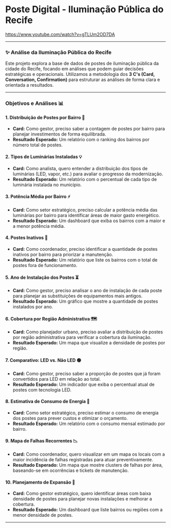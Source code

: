 # Poste Digital - Iluminação Pública do Recife


https://www.youtube.com/watch?v=gTLUm2OD7DA

---

### ✨ **Análise da Iluminação Pública do Recife**

Este projeto explora a base de dados de postes de iluminação pública da cidade do Recife, focando em análises que podem guiar decisões estratégicas e operacionais. Utilizamos a metodologia dos **3 C's (Card, Conversation, Confirmation)** para estruturar as análises de forma clara e orientada a resultados.

---

### **Objetivos e Análises 📊**

#### 1. Distribuição de Postes por Bairro 📍
- **Card:** Como gestor, preciso saber a contagem de postes por bairro para planejar investimentos de forma equilibrada.
- **Resultado Esperado:** Um relatório com o ranking dos bairros por número total de postes.

#### 2. Tipos de Luminárias Instaladas 💡
- **Card:** Como analista, quero entender a distribuição dos tipos de luminárias (LED, vapor, etc.) para avaliar o progresso da modernização.
- **Resultado Esperado:** Um relatório com o percentual de cada tipo de luminária instalada no município.

#### 3. Potência Média por Bairro ⚡
- **Card:** Como setor estratégico, preciso calcular a potência média das luminárias por bairro para identificar áreas de maior gasto energético.
- **Resultado Esperado:** Um dashboard que exiba os bairros com a maior e a menor potência média.

#### 4. Postes Inativos 🚧
- **Card:** Como coordenador, preciso identificar a quantidade de postes inativos por bairro para priorizar a manutenção.
- **Resultado Esperado:** Um relatório que liste os bairros com o total de postes fora de funcionamento.

#### 5. Ano de Instalação dos Postes ⏳
- **Card:** Como gestor, preciso analisar o ano de instalação de cada poste para planejar as substituições de equipamentos mais antigos.
- **Resultado Esperado:** Um gráfico que mostre a quantidade de postes instalados por ano.

#### 6. Cobertura por Região Administrativa 🗺️
- **Card:** Como planejador urbano, preciso avaliar a distribuição de postes por região administrativa para verificar a cobertura da iluminação.
- **Resultado Esperado:** Um mapa que visualize a densidade de postes por região.

#### 7. Comparativo: LED vs. Não LED 🟢
- **Card:** Como gestor, preciso saber a proporção de postes que já foram convertidos para LED em relação ao total.
- **Resultado Esperado:** Um indicador que exiba o percentual atual de postes com tecnologia LED.

#### 8. Estimativa de Consumo de Energia 🔌
- **Card:** Como setor estratégico, preciso estimar o consumo de energia dos postes para prever custos e otimizar o orçamento.
- **Resultado Esperado:** Um relatório com o consumo mensal estimado por bairro.

#### 9. Mapa de Falhas Recorrentes 📉
- **Card:** Como coordenador, quero visualizar em um mapa os locais com a maior incidência de falhas registradas para atuar preventivamente.
- **Resultado Esperado:** Um mapa que mostre clusters de falhas por área, baseando-se em ocorrências e tickets de manutenção.

#### 10. Planejamento de Expansão 🌱
- **Card:** Como gestor estratégico, quero identificar áreas com baixa densidade de postes para planejar novas instalações e melhorar a cobertura.
- **Resultado Esperado:** Um dashboard que liste bairros ou regiões com a menor densidade de postes.

---
